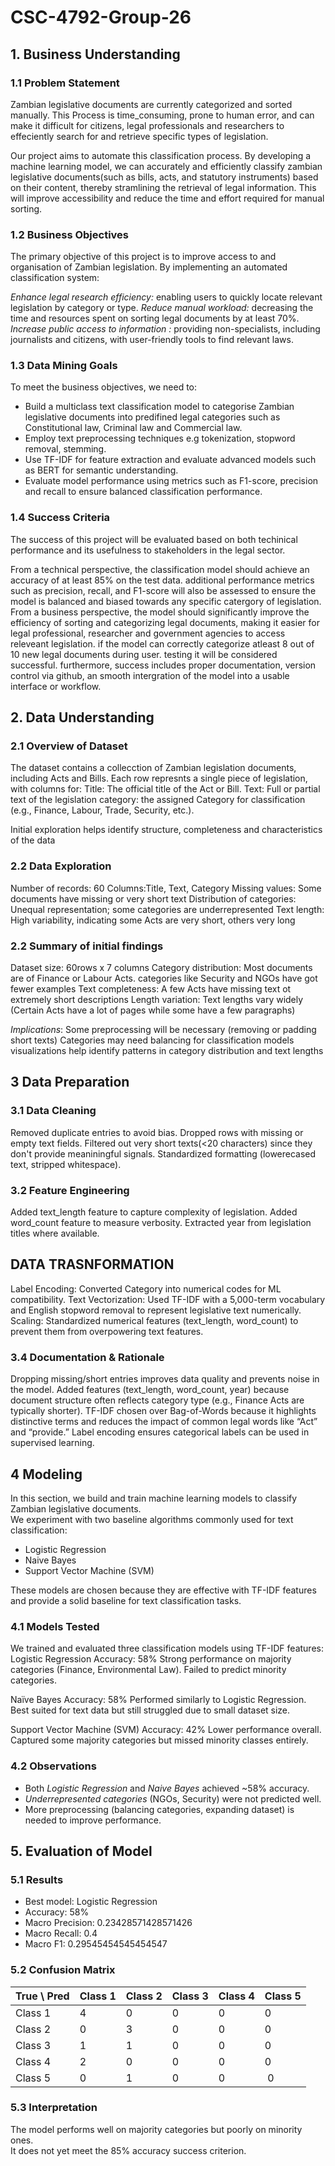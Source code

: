# CSC-4792-Group-26
## 1. Business Understanding
### 1.1 Problem Statement
Zambian legislative documents are currently categorized and sorted manually. 
This Process is time_consuming, prone to human error, and can make it difficult for citizens, 
legal professionals and researchers to effeciently search for and retrieve specific types of legislation.

Our project aims to automate this classification process. 
By developing a machine learning model, we can accurately and efficiently 
classify zambian legislative documents(such as bills, acts, and statutory instruments) 
based on their content, thereby stramlining the retrieval of legal information. 
This will improve accessibility and reduce the time and effort required for manual sorting.

### 1.2 Business Objectives
The primary objective of this project is to improve access 
to and organisation of Zambian legislation. 
By implementing an automated classification system:

*Enhance legal research efficiency:* enabling users to quickly locate relevant legislation by category or type.
*Reduce manual workload:* decreasing the time and resources spent on sorting legal documents by at least 70%.
*Increase public access to information :* providing non-specialists, including journalists and citizens, 
with user-friendly tools to find relevant laws.

### 1.3 Data Mining Goals
To meet the business objectives, we need to:

- Build a multiclass text classification model to categorise Zambian legislative documents into predifined legal categories 
such as Constitutional law, Criminal law  and Commercial law.
- Employ text preprocessing techniques e.g tokenization, stopword removal, stemming.
- Use TF-IDF for feature extraction and evaluate advanced models such as BERT for semantic understanding.
- Evaluate model performance using metrics such as F1-score, precision and recall to ensure balanced classification performance.

### 1.4 Success Criteria
The success of this project will be evaluated based on both techinical performance and its 
usefulness to stakeholders in the legal sector.

From a technical perspective, the classification model should achieve an accuracy 
of at least 85% on the test data. additional performance metrics such as precision, 
recall, and F1-score will also be assessed to ensure the model is balanced and biased 
towards any specific catergory of legislation. From a business perspective, 
the model should significantly improve the efficiency of sorting and categorizing legal documents, 
making it easier for legal professional, researcher and government agencies to access releveant legislation. 
if the model can correctly categorize atleast 8 out of 10 new legal documents during user.
testing it will be considered successful. furthermore, success includes proper documentation, 
version control via github, an smooth intergration of the model into a usable interface or workflow.


## 2. Data Understanding

### 2.1 Overview of Dataset

The dataset contains a collecction of Zambian legislation documents, including Acts and Bills. Each row represnts a single piece of legislation, with columns for:
Title: The official title of the Act or Bill. Text: Full or partial text of the legislation category: the assigned Category for classification (e.g., Finance, Labour, Trade, Security, etc.).

Initial exploration helps identify structure, completeness and characteristics of the data

### 2.2 Data Exploration

Number of records: 60 Columns:Title, Text, Category Missing values: Some documents have missing or very short text Distribution of categories: Unequal representation; some categories are underrepresented Text length: High variability, indicating some Acts are very short, others very long


### 2.2 Summary of initial findings

Dataset size: 60rows x 7 columns Category distribution: Most documents are of Finance or Labour Acts. categories like Security and NGOs have got fewer examples Text completeness: A few Acts have missing text ot extremely short descriptions Length variation: Text lengths vary widely (Certain Acts have a lot of pages while some have a few paragraphs)

*Implications*:
Some preprocessing will be necessary (removing or padding short texts) Categories may need balancing for classification models visualizations help identify patterns in category distribution and text lengths

## 3 Data Preparation
### 3.1 Data Cleaning
Removed duplicate entries to avoid bias.
Dropped rows with missing or empty text fields.
Filtered out very short texts(<20 characters) since they don't provide meaniningful signals.
Standardized formatting (lowerecased text, stripped whitespace).

### 3.2 Feature Engineering
Added text_length feature to capture complexity of legislation.
Added word_count feature to measure verbosity.
Extracted year from legislation titles where available.

## DATA TRASNFORMATION 
Label Encoding: Converted Category into numerical codes for ML compatibility.
Text Vectorization: Used TF-IDF with a 5,000-term vocabulary and English stopword removal to represent legislative text numerically. 
Scaling: Standardized numerical features (text_length, word_count) to prevent them from overpowering text features.

### 3.4 Documentation & Rationale
Dropping missing/short entries improves data quality and prevents noise in the model.
Added features (text_length, word_count, year) because document structure often reflects category type (e.g., Finance Acts are typically shorter).
TF-IDF chosen over Bag-of-Words because it highlights distinctive terms and reduces the impact of common legal words like “Act” and “provide.”
Label encoding ensures categorical labels can be used in supervised learning.

## 4 Modeling 
In this section, we build and train machine learning models to classify Zambian legislative documents.  
We experiment with two baseline algorithms commonly used for text classification:  
- Logistic Regression  
- Naive Bayes
- Support Vector Machine (SVM)  

These models are chosen because they are effective with TF-IDF features and provide a solid baseline for text classification tasks.

### 4.1 Models Tested
We trained and evaluated three classification models using TF-IDF features:
Logistic Regression
Accuracy: 58%
Strong performance on majority categories (Finance, Environmental Law).
Failed to predict minority categories.

Naïve Bayes
Accuracy: 58%
Performed similarly to Logistic Regression.
Best suited for text data but still struggled due to small dataset size.

Support Vector Machine (SVM)
Accuracy: 42%
Lower performance overall.
Captured some majority categories but missed minority classes entirely.

### 4.2 Observations
- Both *Logistic Regression* and *Naive Bayes* achieved ~58% accuracy.  
- *Underrepresented categories* (NGOs, Security) were not predicted well.  
- More preprocessing (balancing categories, expanding dataset) is needed to improve performance.

## 5. Evaluation of Model  
### 5.1 Results  
- Best model: Logistic Regression  
- Accuracy: 58%  
- Macro Precision: 0.23428571428571426  
- Macro Recall: 0.4  
- Macro F1: 0.29545454545454547  

### 5.2 Confusion Matrix  
| True \ Pred | Class 1 | Class 2 | Class 3 | Class 4 | Class 5 |
|-------------|---------|---------|---------|---------|---------|
| Class 1     | 4       | 0       | 0       | 0       | 0       |
| Class 2     | 0       | 3       | 0       | 0       | 0       |
| Class 3     | 1       | 1       | 0       | 0       | 0       |
| Class 4     | 2       | 0       | 0       | 0       | 0       |
| Class 5     | 0       | 1       | 0       | 0       | 0       |

### 5.3 Interpretation  
The model performs well on majority categories but poorly on minority ones.  
It does not yet meet the 85% accuracy success criterion.







